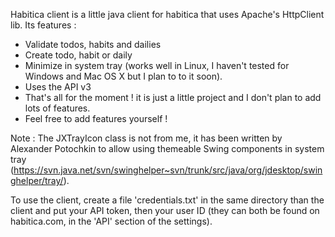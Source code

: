 Habitica client is a little java client for habitica that uses Apache's HttpClient lib.
Its features : 
- Validate todos, habits and dailies
- Create todo, habit or daily
- Minimize in system tray (works well in Linux, I haven't tested for Windows and Mac OS X but I plan to to it soon).
- Uses the API v3
- That's all for the moment ! it is just a little project and I don't plan to add lots of features.
- Feel free to add features yourself !

Note : The JXTrayIcon class is not from me, it has been written by Alexander Potochkin to allow using themeable Swing components in system tray (https://svn.java.net/svn/swinghelper~svn/trunk/src/java/org/jdesktop/swinghelper/tray/).

To use the client, create a file 'credentials.txt' in the same directory than the client and put your API token, then your user ID (they can both be found on habitica.com, in the 'API' section of the settings).
